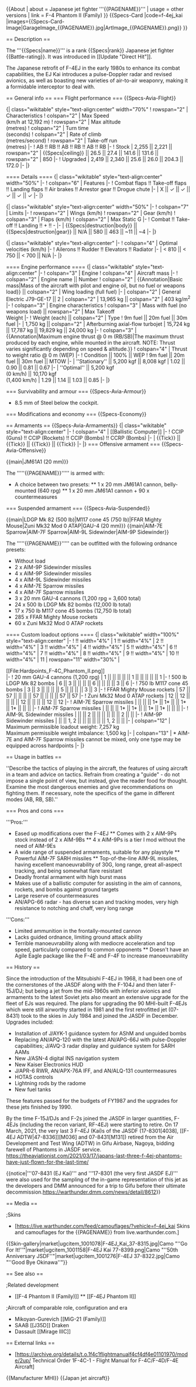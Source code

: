 {{About
| about = Japanese jet fighter '''{{PAGENAME}}'''
| usage = other versions
| link = F-4 Phantom II (Family)
}}
{{Specs-Card
|code=f-4ej_kai
|images={{Specs-Card-Image|GarageImage_{{PAGENAME}}.jpg|ArtImage_{{PAGENAME}}.png}}
}}

== Description ==
<!-- ''In the description, the first part should be about the history of and the creation and combat usage of the aircraft, as well as its key features. In the second part, tell the reader about the aircraft in the game. Insert a screenshot of the vehicle, so that if the novice player does not remember the vehicle by name, he will immediately understand what kind of vehicle the article is talking about.'' -->
The '''{{Specs|name}}''' is a rank {{Specs|rank}} Japanese jet fighter {{Battle-rating}}. It was introduced in [[Update "Direct Hit"]].

The Japanese retrofit of F-4EJ in the early 1980s to enhance its combat capabilities, the EJ Kai introduces a pulse-Doppler radar and revised avionics, as well as boasting new varieties of air-to-air weaponry, making it a formidable interceptor to deal with.

== General info ==
=== Flight performance ===
{{Specs-Avia-Flight}}
<!-- ''Describe how the aircraft behaves in the air. Speed, manoeuvrability, acceleration and allowable loads - these are the most important characteristics of the vehicle.'' -->

{| class="wikitable" style="text-align:center" width="70%"
! rowspan="2" | Characteristics
! colspan="2" | Max Speed<br>(km/h at 12,192 m)
! rowspan="2" | Max altitude<br>(metres)
! colspan="2" | Turn time<br>(seconds)
! colspan="2" | Rate of climb<br>(metres/second)
! rowspan="2" | Take-off run<br>(metres)
|-
! AB !! RB !! AB !! RB !! AB !! RB
|-
! Stock
| 2,255 || 2,221 || rowspan="2" | {{Specs|ceiling}} || 26.5 || 27.4 || 141.6 || 131.6 || rowspan="2" | 850
|-
! Upgraded
| 2,419 || 2,340 || 25.6 || 26.0 || 204.3 || 172.0
|-
|}

==== Details ====
{| class="wikitable" style="text-align:center" width="50%"
|-
! colspan="6" | Features
|-
! Combat flaps !! Take-off flaps !! Landing flaps !! Air brakes !! Arrestor gear !! Drogue chute
|-
| X || ✓ || ✓ || ✓ || ✓ || ✓     <!-- ✓ -->
|-
|}

{| class="wikitable" style="text-align:center" width="50%"
|-
! colspan="7" | Limits
|-
! rowspan="2" | Wings (km/h)
! rowspan="2" | Gear (km/h)
! colspan="3" | Flaps (km/h)
! colspan="2" | Max Static G
|-
! Combat !! Take-off !! Landing !! + !! -
|-
| {{Specs|destruction|body}} || {{Specs|destruction|gear}} || N/A || 580 || 463 || ~11 || ~4
|-
|}

{| class="wikitable" style="text-align:center"
|-
! colspan="4" | Optimal velocities (km/h)
|-
! Ailerons !! Rudder !! Elevators !! Radiator
|-
| < 810 || < 750 || < 700 || N/A
|-
|}

==== Engine performance ====
{| class="wikitable" style="text-align:center"
|-
! colspan="3" | Engine
! colspan="4" | Aircraft mass
|-
! colspan="2" | Engine name || Number
! colspan="2" | {{Annotation|Basic mass|Mass of the aircraft with pilot and engine oil, but no fuel or weapons load}} || colspan="2" | Wing loading (full fuel)
|-
| colspan="2" | General Electric J79-GE-17 || 2
| colspan="2" | 13,965 kg || colspan="2" | 403 kg/m<sup>2</sup>
|-
! colspan="3" | Engine characteristics
! colspan="3" | Mass with fuel (no weapons load) || rowspan="2" | Max Takeoff<br>Weight
|-
! Weight (each) || colspan="2" | Type
! 9m fuel || 20m fuel || 30m fuel
|-
| 1,750 kg || colspan="2" | Afterburning axial-flow turbojet
| 15,724 kg || 17,787 kg || 19,829 kg || 24,000 kg
|-
! colspan="3" | {{Annotation|Maximum engine thrust @ 0 m (RB/SB)|The maximum thrust produced by each engine, while mounted in the aircraft. NOTE: Thrust varies significantly depending on speed & altitude.}}
! colspan="4" | Thrust to weight ratio @ 0 m (WEP)
|-
! Condition || 100% || WEP
! 9m fuel || 20m fuel || 30m fuel || MTOW
|-
| ''Stationary'' || 5,200 kgf || 8,008 kgf
| 1.02 || 0.90 || 0.81 || 0.67
|-
| ''Optimal'' || 5,200 kgf<br>(0 km/h) || 10,170 kgf<br>(1,400 km/h)
| 1.29 || 1.14 || 1.03 || 0.85
|-
|}

=== Survivability and armour ===
{{Specs-Avia-Armour}}
<!-- ''Examine the survivability of the aircraft. Note how vulnerable the structure is and how secure the pilot is, whether the fuel tanks are armoured, etc. Describe the armour, if there is any, and also mention the vulnerability of other critical aircraft systems.'' -->

* 8.5 mm of Steel below the cockpit.

=== Modifications and economy ===
{{Specs-Economy}}

== Armaments ==
{{Specs-Avia-Armaments}}
{| class="wikitable" style="text-align:center"
|-
! colspan="4" | [[Ballistic Computer]]
|-
! CCIP (Guns) !! CCIP (Rockets) !! CCIP (Bombs) !! CCRP (Bombs)
|-
| {{Tick}} || {{Tick}} || {{Tick}} || {{Tick}}
|-
|}
=== Offensive armament ===
{{Specs-Avia-Offensive}}
<!-- ''Describe the offensive armament of the aircraft, if any. Describe how effective the cannons and machine guns are in a battle, and also what belts or drums are better to use. If there is no offensive weaponry, delete this subsection.'' -->
{{main|JM61A1 (20 mm)}}

The '''''{{PAGENAME}}''''' is armed with:

* A choice between two presets:
** 1 x 20 mm JM61A1 cannon, belly-mounted (640 rpg)
** 1 x 20 mm JM61A1 cannon + 90 x countermeasures

=== Suspended armament ===
{{Specs-Avia-Suspended}}
<!-- ''Describe the aircraft's suspended armament: additional cannons under the wings, bombs, rockets and torpedoes. This section is especially important for bombers and attackers. If there is no suspended weaponry remove this subsection.'' -->
{{main|LDGP Mk 82 (500 lb)|M117 cone 45 (750 lb)|FFAR Mighty Mouse|Zuni Mk32 Mod 0 ATAP|GAU-4 (20 mm)}}
{{main|AIM-7E Sparrow|AIM-7F Sparrow|AIM-9L Sidewinder|AIM-9P Sidewinder}}

The '''''{{PAGENAME}}''''' can be outfitted with the following ordnance presets:

* Without load
* 2 x AIM-9P Sidewinder missiles
* 4 x AIM-9P Sidewinder missiles
* 4 x AIM-9L Sidewinder missiles
* 4 x AIM-7E Sparrow missiles
* 4 x AIM-7F Sparrow missiles
* 3 x 20 mm GAU-4 cannons (1,200 rpg = 3,600 total)
* 24 x 500 lb LDGP Mk 82 bombs (12,000 lb total)
* 17 x 750 lb M117 cone 45 bombs (12,750 lb total)
* 285 x FFAR Mighty Mouse rockets
* 60 x Zuni Mk32 Mod 0 ATAP rockets

==== Custom loadout options ====
{| class="wikitable" width="100%" style="text-align:center"
|-
! !! width="4%" | 1 !! width="4%" | 2 !! width="4%" | 3 !! width="4%" | 4 !! width="4%" | 5 !! width="4%" | 6 !! width="4%" | 7 !! width="4%" | 8 !! width="4%" | 9 !! width="4%" | 10 !! width="4%" | 11
| rowspan="11" width="30%" | <div class="ttx-image">[[File:Hardpoints_F-4C_Phantom_II.png]]</div>
|-
! 20 mm GAU-4 cannons (1,200 rpg)
| 1 || || || || || 1 || || || || || 1
|-
! 500 lb LDGP Mk 82 bombs
| 6 || 3 || || || || 6 || || || || 3 || 6
|-
! 750 lb M117 cone 45 bombs
| 3 || 3 || || || || 5 || || || || 3 || 3
|-
! FFAR Mighty Mouse rockets
| 57 || 57 || || || || 57 || || || || 57 || 57
|-
! Zuni Mk32 Mod 0 ATAP rockets
| 12 || 12 || || || || 12 || || || || 12 || 12
|-
! AIM-7E Sparrow missiles
| || || || 1* || 1* || || 1* || 1* || || ||
|-
! AIM-7F Sparrow missiles
| || || || 1* || 1* || || 1* || 1* || || ||
|-
! AIM-9L Sidewinder missiles
| || || 2 || || || || || || 2 || ||
|-
! AIM-9P Sidewinder missiles
| || || 1, 2 || || || || || || 1, 2 || ||
|-
| colspan="12" | Maximum permissible loadout weight: 7,257 kg<br>Maximum permissible weight imbalance: 1,500 kg
|-
| colspan="13" | * AIM-7E and AIM-7F Sparrow missiles cannot be mixed, only one type may be equipped across hardpoints
|-
|}

== Usage in battles ==
<!-- ''Describe the tactics of playing in the aircraft, the features of using aircraft in a team and advice on tactics. Refrain from creating a "guide" - do not impose a single point of view, but instead, give the reader food for thought. Examine the most dangerous enemies and give recommendations on fighting them. If necessary, note the specifics of the game in different modes (AB, RB, SB).'' -->
''Describe the tactics of playing in the aircraft, the features of using aircraft in a team and advice on tactics. Refrain from creating a "guide" - do not impose a single point of view, but instead, give the reader food for thought. Examine the most dangerous enemies and give recommendations on fighting them. If necessary, note the specifics of the game in different modes (AB, RB, SB).''

=== Pros and cons ===
<!-- ''Summarise and briefly evaluate the vehicle in terms of its characteristics and combat effectiveness. Mark its pros and cons in the bulleted list. Try not to use more than 6 points for each of the characteristics. Avoid using categorical definitions such as "bad", "good" and the like - use substitutions with softer forms such as "inadequate" and "effective".'' -->

'''Pros:'''

* Eased up modifications over the F-4EJ
** Comes with 2 x AIM-9Ps stock instead of 2 x AIM-9Bs
** 4 x AIM-9Ps is a tier I mod without the need of AIM-9Es
* A wide range of suspended armaments, suitable for any playstyle
** Powerful AIM-7F SARH missiles
** Top-of-the-line AIM-9L missiles, having excellent manoeuvrability of 30G, long range, great all-aspect tracking, and being somewhat flare resistant
* Deadly frontal armament with high burst mass
* Makes use of a ballistic computer for assisting in the aim of cannons, rockets, and bombs against ground targets
* Large reserve of countermeasures
* AN/APG-66 radar - has diverse scan and tracking modes, very high resistance to notching and chaff, very long range

'''Cons:'''

* Limited ammunition in the frontally-mounted cannon
* Lacks guided ordnance, limiting ground attack ability
* Terrible manoeuvrability along with mediocre acceleration and top speed, particularly compared to common opponents
** Doesn't have an Agile Eagle package like the F-4E and F-4F to increase manoeuvrability

== History ==
<!-- ''Describe the history of the creation and combat usage of the aircraft in more detail than in the introduction. If the historical reference turns out to be too long, take it to a separate article, taking a link to the article about the vehicle and adding a block "/History" (example: <nowiki>https://wiki.warthunder.com/(Vehicle-name)/History</nowiki>) and add a link to it here using the <code>main</code> template. Be sure to reference text and sources by using <code><nowiki><ref></ref></nowiki></code>, as well as adding them at the end of the article with <code><nowiki><references /></nowiki></code>. This section may also include the vehicle's dev blog entry (if applicable) and the in-game encyclopedia description (under <code><nowiki>=== In-game description ===</nowiki></code>, also if applicable).'' -->
Since the introduction of the Mitsubishi F-4EJ in 1968, it had been one of the cornerstones of the JASDF along with the F-104J and then later F-15J/DJ; but being a jet from the mid-1960s with inferior avionics and armaments to the latest Soviet jets also meant an extensive upgrade for the fleet of EJs was required. The plans for upgrading the 90 MHI-built F-4EJs which were still airworthy started in 1981 and the first retrofitted jet (07-8431) took to the skies in July 1984 and joined the JASDF in December. Upgrades included:

* Installation of J/AYK-1 guidance system for AShM and unguided bombs
* Replacing AN/APQ-120 with the latest AN/APG-66J with pulse-Doppler capabilities; J/AVQ-3 radar display and guidance system for SARH AAMs
* New J/ASN-4 digital INS navigation system
* New Kaiser Electronics HUD
* J/APR-6 RWR, AN/APX-76A IFF, and AN/ALQ-131 countermeasures
* HOTAS controls
* Lightning rods by the radome
* New fuel tanks

These features passed for the budgets of FY1987 and the upgrades for these jets finished by 1990.

By the time F-15J/DJs and F-2s joined the JASDF in larger quantities, F-4EJs (including the recon variant, RF-4EJ) were starting to retire. On 17 March, 2021, the very last 3 F-4EJ (Kai)s of the JASDF (17-8301[4038], [[F-4EJ ADTW|47-8336]][M036] and 07-8431[M131]) retired from the Air Development and Test Wing (ADTW) in Gifu Airbase, Nagoya, bidding farewell of Phantoms in JASDF service. <ref>https://theaviationist.com/2021/03/17/japans-last-three-f-4ej-phantoms-have-just-flown-for-the-last-time/</ref>

{{notice|'''07-8431 (EJ Kai)''' and '''17-8301 (the very first JASDF EJ)''' were also used for the sampling of the in-game representation of this jet as the developers and DMM announced for a trip to Gifu before their ultimate decommission.<ref>https://warthunder.dmm.com/news/detail/8612</ref>}}

== Media ==
<!-- ''Excellent additions to the article would be video guides, screenshots from the game, and photos.'' -->

;Skins

* [https://live.warthunder.com/feed/camouflages/?vehicle=f-4ej_kai Skins and camouflages for the {{PAGENAME}} from live.warthunder.com.]

{{Skin-gallery|market|ugcitem_1001078|F-4EJ_Kai_37-8315.jpg|Camo "''Go For It!''"|market|ugcitem_1001158|F-4EJ Kai 77-8399.png|Camo "''50th Anniversary JSDF''"|market|ugcitem_1001276|F-4EJ 37-8322.jpg|Camo "''Good Bye Okinawa''"}}

== See also ==
<!-- ''Links to the articles on the War Thunder Wiki that you think will be useful for the reader, for example:''
* ''reference to the series of the aircraft;''
* ''links to approximate analogues of other nations and research trees.'' -->

;Related development

* [[F-4 Phantom II (Family)]]
** [[F-4EJ Phantom II]]

;Aircraft of comparable role, configuration and era

* Mikoyan-Gurevich [[MiG-21 (Family)]]
* SAAB [[J35D]] Draken
* Dassault [[Mirage IIIC]]

== External links ==
<!-- ''Paste links to sources and external resources, such as:''
* ''topic on the official game forum;''
* ''other literature.'' -->

* [https://archive.org/details/t.o.1f4c1flightmanualf4cf4df4e01101970/mode/2up/ Technical Order 1F-4C-1 - Flight Manual for F-4C/F-4D/F-4E Aircraft]

{{Manufacturer MHI}}
{{Japan jet aircraft}}